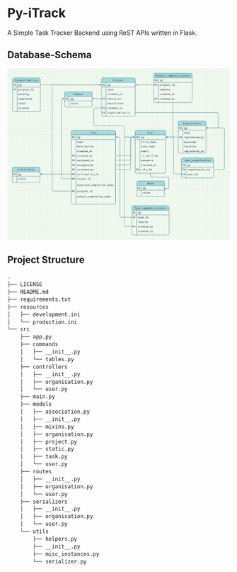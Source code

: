 # Py-iTrack
A Simple Task Tracker Backend using ReST APIs written in Flask.

## Database-Schema
![iTrack-Schema](./miscellaneous_stuff/iTrackER.jpg)

## Project Structure
```bash
.
├── LICENSE
├── README.md
├── requirements.txt
├── resources
│   ├── development.ini
│   └── production.ini
└── src
    ├── app.py
    ├── commands
    │   ├── __init__.py
    │   └── tables.py
    ├── controllers
    │   ├── __init__.py
    │   ├── organisation.py
    │   └── user.py
    ├── main.py
    ├── models
    │   ├── association.py
    │   ├── __init__.py
    │   ├── mixins.py
    │   ├── organisation.py
    │   ├── project.py
    │   ├── static.py
    │   ├── task.py
    │   └── user.py
    ├── routes
    │   ├── __init__.py
    │   ├── organisation.py
    │   └── user.py
    ├── serializers
    │   ├── __init__.py
    │   ├── organisation.py
    │   └── user.py
    └── utils
        ├── helpers.py
        ├── __init__.py
        ├── misc_instances.py
        └── serializer.py
```
